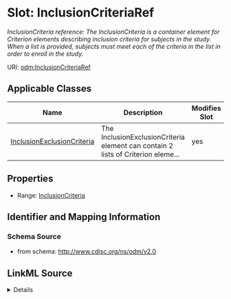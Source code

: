 # Slot: InclusionCriteriaRef


_InclusionCriteria reference: The InclusionCriteria is a container element for Criterion elements describing inclusion criteria for subjects in the study. When a list is provided, subjects must meet each of the criteria in the list in order to enroll in the study._



URI: [odm:InclusionCriteriaRef](http://www.cdisc.org/ns/odm/v2.0/InclusionCriteriaRef)



<!-- no inheritance hierarchy -->




## Applicable Classes

| Name | Description | Modifies Slot |
| --- | --- | --- |
[InclusionExclusionCriteria](InclusionExclusionCriteria.md) | The InclusionExclusionCriteria element can contain 2 lists of Criterion eleme... |  yes  |







## Properties

* Range: [InclusionCriteria](InclusionCriteria.md)





## Identifier and Mapping Information







### Schema Source


* from schema: http://www.cdisc.org/ns/odm/v2.0




## LinkML Source

<details>
```yaml
name: InclusionCriteriaRef
description: 'InclusionCriteria reference: The InclusionCriteria is a container element
  for Criterion elements describing inclusion criteria for subjects in the study.
  When a list is provided, subjects must meet each of the criteria in the list in
  order to enroll in the study.'
from_schema: http://www.cdisc.org/ns/odm/v2.0
rank: 1000
identifier: false
alias: InclusionCriteriaRef
domain_of:
- InclusionExclusionCriteria
range: InclusionCriteria

```
</details>